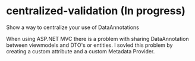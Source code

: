 centralized-validation (In progress)
======================

Show a way to centralize your use of DataAnnotations 

When using ASP.NET MVC there is a problem with sharing DataAnnotation between viewmodels and DTO's or entities. I sovled this problem by creating a custom attribute and a custom Metadata
Provider.
